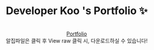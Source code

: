 <p align="center">
  <h1 align="center">Developer Koo 's Portfolio ✨</h1>

  <p align="center">
 <br/> <a href="https://kookunmo.github.io/portfolio/">Portfolio</a>
  <br/>
알집파일은 클릭 후 View raw 클릭 시, 다운로드하실 수 있습니다!


